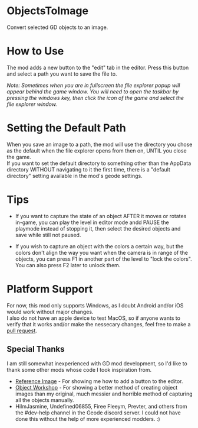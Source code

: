 # ObjectsToImage
Convert selected GD objects to an image.

# How to Use
The mod adds a new button to the "edit" tab in the editor. Press this button and select a path you want to save the file to.  
  
*Note: Sometimes when you are in fullscreen the file explorer popup will appear behind the game window. You will need to open the taskbar by pressing the windows key, then click the icon of the game and select the file explorer window.*

# Setting the Default Path
When you save an image to a path, the mod will use the directory you chose as the default when the file explorer opens from then on, UNTIL you close the game.  
If you want to set the default directory to something other than the AppData directory WITHOUT navigating to it the first time, there is a "default directory" setting available in the mod's geode settings.

# Tips
- If you want to capture the state of an object AFTER it moves or rotates in-game, you can play the level in editor mode andd PAUSE the playmode instead of stopping it, then select the desired objects and save while still not paused.
  
- If you wish to capture an object with the colors a certain way, but the colors don't align the way you want when the camera is in range of the objects, you can press F1 in another part of the level to "lock the colors". You can also press F2 later to unlock them.

# Platform Support
For now, this mod only supports Windows, as I doubt Android and/or iOS would work without major changes.  
I also do not have an apple device to test MacOS, so if anyone wants to verify that it works and/or make the nessecary changes, feel free to make a [pull request](https://github.com/rgc-exists/ObjectsToImage).

## Special Thanks
I am still somewhat inexperienced with GD mod development, so I'd like to thank some other mods whose code I took inspiration from.
- [Reference Image](https://github.com/matcool/geode-mods/blob/main/reference-image/main.cpp) - For showing me how to add a button to the editor.
- [Object Workshop](https://github.com/FireMario211/Object-Workshop/blob/66548f35fa3929e5168e1103596565ac4caedc5b/src/nodes/ObjectItem.cpp#L167-L184) - For showing a better method of creating object images than my original, much messier and horrible method of capturing all the objects manually. 
- HiImJasmine, Undefined06855, Firee Fleeym, Prevter, and others from the #dev-help channel in the Geode discord server. I could not have done this without the help of more experienced modders. :)